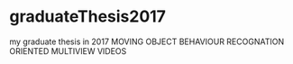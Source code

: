 # graduateThesis2017
my graduate thesis in 2017 MOVING OBJECT BEHAVIOUR RECOGNATION ORIENTED MULTIVIEW VIDEOS
